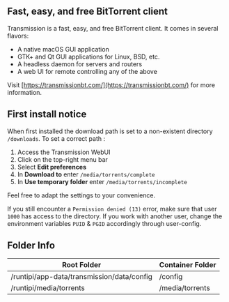 ## Fast, easy, and free BitTorrent client

Transmission is a fast, easy, and free BitTorrent client. It comes in several flavors:
  * A native macOS GUI application
  * GTK+ and Qt GUI applications for Linux, BSD, etc.
  * A headless daemon for servers and routers
  * A web UI for remote controlling any of the above

Visit [https://transmissionbt.com/](https://transmissionbt.com/) for more information.

## First install notice

When first installed the download path is set to a non-existent directory `/downloads`.
To set a correct path :
  1. Access the Transmission WebUI
  2. Click on the top-right menu bar
  3. Select **Edit preferences**
  4. In **Download to** enter `/media/torrents/complete`
  5. In **Use temporary folder** enter `/media/torrents/incomplete`

Feel free to adapt the settings to your convenience.

If you still encounter a `Permission denied (13)` error, make sure that user `1000` has access to the directory. If you work with another user, change the environment variables `PUID` & `PGID` accordingly through user-config.

## Folder Info

| Root Folder                   | Container Folder |
|-------------------------------|------------------|
| /runtipi/app-data/transmission/data/config | /config          |
| /runtipi/media/torrents                | /media/torrents       |

